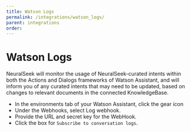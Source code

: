 ```yaml
---
title: Watson Logs
permalink: /integrations/watson_logs/
parent: integrations
order: 
---
```


# Watson Logs

NeuralSeek will monitor the usage of NeuralSeek-curated intents within both the Actions and Dialogs frameworks of Watson Assistant, and will inform you of any curated intents that may need to be updated, based on changes to relevant documents in the connected KnowledgeBase.

- In the environments tab of your Watson Assistant, click the gear icon
- Under the Webhooks, select Log webhook.
- Provide the URL and secret key for the WebHook.
- Click the box for `Subscribe to conversation logs`.
